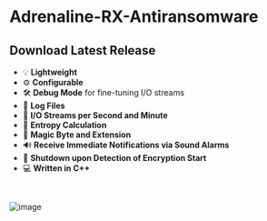 # Adrenaline-RX-Antiransomware

## Download Latest Release

- 💡 **Lightweight**<br>
- ⚙️ **Configurable**<br>
- 🛠️ **Debug Mode** for fine-tuning I/O streams<br>
- 📝 **Log Files**<br>
- 🔄 **I/O Streams per Second and Minute**<br>
- 🧮 **Entropy Calculation**<br>
- 🧾 **Magic Byte and Extension**<br>
- 🔊 **Receive Immediate Notifications via Sound Alarms**<br>
- 🚀 **Shutdown upon Detection of Encryption Start**<br>
- 💻 **Written in C++**<br>
<br>

![image](https://github.com/roby-admin/Adrenaline-RX-Antiransomware/assets/54857521/8e498599-dc71-46ed-a684-884e81cce3a7)

